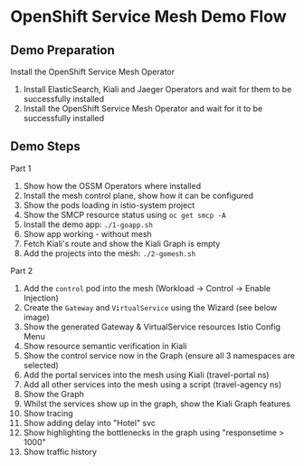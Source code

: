 # OpenShift Service Mesh Demo Flow

## Demo Preparation 

Install the OpenShift Service Mesh Operator

   1. Install ElasticSearch, Kiali and Jaeger Operators and wait for them to be successfully installed
   1. Install the OpenShift Service Mesh Operator and wait for it to be successfully installed

## Demo Steps

Part 1

   1. Show how the OSSM Operators where installed
   1. Install the mesh control plane, show how it can be configured
   1. Show the pods loading in istio-system project
   1. Show the SMCP resource status using ``oc get smcp -A``
   1. Install the demo app: ``./1-goapp.sh``
   1. Show app working - without mesh
   1. Fetch Kiali's route and show the Kiali Graph is empty
   1. Add the projects into the mesh: ``./2-gomesh.sh``

Part 2

   1. Add the `control` pod into the mesh (Workload -> Control -> Enable Injection)
   1. Create the `Gateway` and `VirtualService` using the Wizard (see below image) 
   1. Show the generated Gateway & VirtualService resources Istio Config Menu
   1. Show resource semantic verification in Kiali
   1. Show the control service now in the Graph (ensure all 3 namespaces are selected)
   1. Add the portal services into the mesh using Kiali (travel-portal ns) 
   1. Add all other services into the mesh using a script (travel-agency ns)
   1. Show the Graph
   1. Whilst the services show up in the graph, show the Kiali Graph features 
   1. Show tracing
   1. Show adding delay into "Hotel" svc
   1. Show highlighting the bottlenecks in the graph using "responsetime > 1000"
   1. Show traffic history


